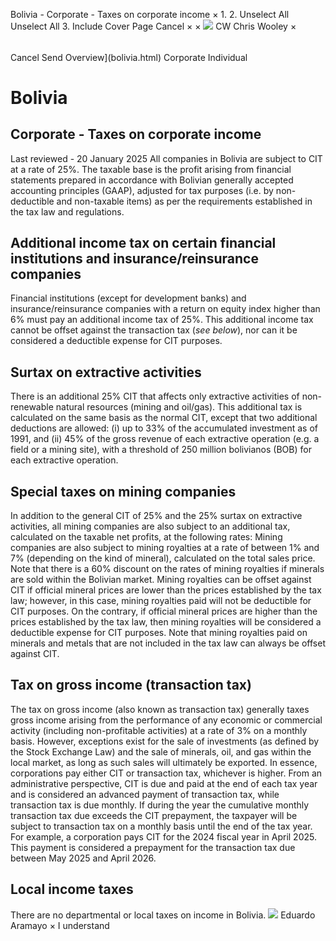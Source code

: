 Bolivia - Corporate - Taxes on corporate income
×
1.
2.
Unselect All
Unselect All
3.
Include Cover Page
Cancel
×
×
![](-/media/world-wide-tax-summaries/attachments/global---chris-wooley.ashx%3Frev=ac5e5f3223b34096b1afc2a6009c7320&revision=ac5e5f32-23b3-4096-b1af-c2a6009c7320&hash=859B7ADC84DC2CBEC9760E9E6EE7DE6D0A8BFCDF)
CW
Chris Wooley
×
######
Cancel
Send
Overview](bolivia.html)
Corporate
Individual
# Bolivia
## Corporate - Taxes on corporate income
Last reviewed - 20 January 2025
All companies in Bolivia are subject to CIT at a rate of 25%. The taxable base is the profit arising from financial statements prepared in accordance with Bolivian generally accepted accounting principles (GAAP), adjusted for tax purposes (i.e. by non-deductible and non-taxable items) as per the requirements established in the tax law and regulations.
## Additional income tax on certain financial institutions and insurance/reinsurance companies
Financial institutions (except for development banks) and insurance/reinsurance companies with a return on equity index higher than 6% must pay an additional income tax of 25%. This additional income tax cannot be offset against the transaction tax (*see below*), nor can it be considered a deductible expense for CIT purposes.
## Surtax on extractive activities
There is an additional 25% CIT that affects only extractive activities of non-renewable natural resources (mining and oil/gas). This additional tax is calculated on the same basis as the normal CIT, except that two additional deductions are allowed: (i) up to 33% of the accumulated investment as of 1991, and (ii) 45% of the gross revenue of each extractive operation (e.g. a field or a mining site), with a threshold of 250 million bolivianos (BOB) for each extractive operation.
## Special taxes on mining companies
In addition to the general CIT of 25% and the 25% surtax on extractive activities, all mining companies are also subject to an additional tax, calculated on the taxable net profits, at the following rates:
Mining companies are also subject to mining royalties at a rate of between 1% and 7% (depending on the kind of mineral), calculated on the total sales price. Note that there is a 60% discount on the rates of mining royalties if minerals are sold within the Bolivian market. Mining royalties can be offset against CIT if official mineral prices are lower than the prices established by the tax law; however, in this case, mining royalties paid will not be deductible for CIT purposes. On the contrary, if official mineral prices are higher than the prices established by the tax law, then mining royalties will be considered a deductible expense for CIT purposes. Note that mining royalties paid on minerals and metals that are not included in the tax law can always be offset against CIT.
## Tax on gross income (transaction tax)
The tax on gross income (also known as transaction tax) generally taxes gross income arising from the performance of any economic or commercial activity (including non-profitable activities) at a rate of 3% on a monthly basis. However, exceptions exist for the sale of investments (as defined by the Stock Exchange Law) and the sale of minerals, oil, and gas within the local market, as long as such sales will ultimately be exported.
In essence, corporations pay either CIT or transaction tax, whichever is higher. From an administrative perspective, CIT is due and paid at the end of each tax year and is considered an advanced payment of transaction tax, while transaction tax is due monthly. If during the year the cumulative monthly transaction tax due exceeds the CIT prepayment, the taxpayer will be subject to transaction tax on a monthly basis until the end of the tax year. For example, a corporation pays CIT for the 2024 fiscal year in April 2025. This payment is considered a prepayment for the transaction tax due between May 2025 and April 2026.
## Local income taxes
There are no departmental or local taxes on income in Bolivia.
![](-/media/world-wide-tax-summaries/attachments/bolivia---eduardo_aramayo.ashx%3Frev=ea0e4d82381f485c944e5ac8491b1708&revision=ea0e4d82-381f-485c-944e-5ac8491b1708&hash=416EAA357766D5529DD27BE50741F741D01C604D)
Eduardo Aramayo
×
I understand